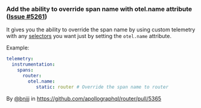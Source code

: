 ### Add the ability to override span name with otel.name attribute ([Issue #5261](https://github.com/apollographql/router/issues/5261))

It gives you the ability to override the span name by using custom telemetry with any [selectors](https://www.apollographql.com/docs/router/configuration/telemetry/instrumentation/selectors/) you want just by setting the `otel.name` attribute.

Example:

```yaml
telemetry:
  instrumentation:
    spans:
      router:
        otel.name:
           static: router # Override the span name to router 
```

By [@bnjjj](https://github.com/bnjjj) in https://github.com/apollographql/router/pull/5365